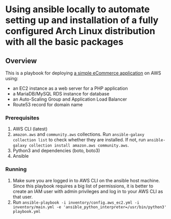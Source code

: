 # Using ansible locally to automate setting up and installation of a fully configured Arch Linux distribution with all the basic packages

## Overview

This is a playbook for deploying [a simple eCommerce application](https://github.com/kodekloudhub/learning-app-ecommerce) on AWS using:
- an EC2 instance as a web server for a PHP application
- a MariaDB/MySQL RDS instance for database
- an Auto-Scaling Group and Application Load Balancer
- Route53 record for domain name

### Prerequisites
1. AWS CLI (latest)
2. `amazon.aws` and `community.aws` collections. Run `ansible-galaxy collection list` to check whether they are installed. If not, run `ansible-galaxy collection install amazon.aws community.aws`.
3. Python3 and dependencies (boto, boto3)
4. Ansible

### Running

1. Make sure you are logged in to AWS CLI on the ansible host machine. Since this playbook requires a big list of permissions, it is better to create an IAM user with admin privileges and log in to your AWS CLI as that user.
2. Run `ansible-playbook -i inventory/config.aws_ec2.yml -i inventory/main.yml -e 'ansible_python_interpreter=/usr/bin/python3' playbook.yml` 
